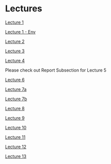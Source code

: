 # Lectures

<p><a href="_static/aw_01.pdf">Lecture 1</a></p>
<p><a href="_static/aw_01_env.pdf">Lecture 1 - Env</a></p>
<p><a href="_static/aw_02.pdf">Lecture 2</a></p>
<p><a href="_static/aw_03.pdf">Lecture 3</a></p>
<p><a href="_static/aw_04.pdf">Lecture 4</a></p>
<p>Please check out Report Subsection for Lecture 5</p>
<p><a href="_static/aw_06.pdf">Lecture 6</a></p>
<p><a href="_static/aw_07.pdf">Lecture 7a</a></p>
<p><a href="_static/aw_07b.pdf">Lecture 7b</a></p>
<p><a href="_static/aw_08.pdf">Lecture 8</a></p>
<p><a href="_static/aw_09.pdf">Lecture 9</a></p>
<p><a href="_static/aw_10.pdf">Lecture 10</a></p>
<p><a href="_static/aw_11.pdf">Lecture 11</a></p>
<p><a href="_static/aw_12_new.pdf">Lecture 12</a></p>
<p><a href="_static/aw_13_mds.pdf">Lecture 13</a></p>
